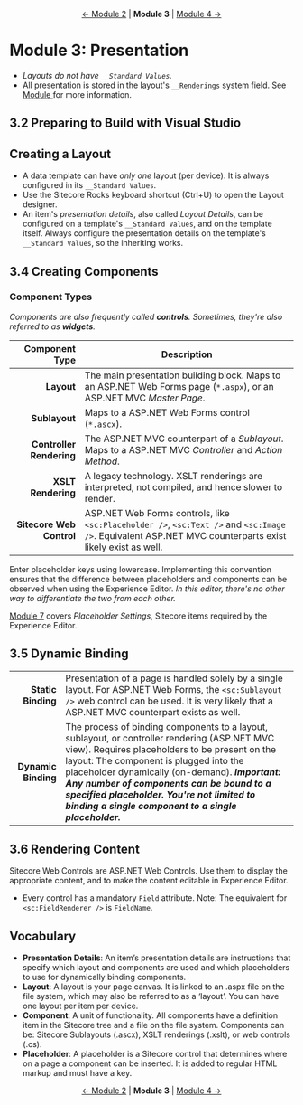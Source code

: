 <p align="center">
    <a href="module-2.md">← Module 2</a> | <strong>Module 3</strong> | <a href="module-4.md">Module 4 →</a>
</p>

# Module 3: Presentation

* *Layouts do not have `__Standard Values`.*
* All presentation is stored in the layout's `__Renderings` system field. See [Module ](module-5.md) for more
  information.

## 3.2 Preparing to Build with Visual Studio

## Creating a Layout

* A data template can have *only one* layout (per device). It is always configured in its `__Standard Values`.
* Use the Sitecore Rocks keyboard shortcut (Ctrl+U) to open the Layout designer.
* An item's *presentation details*, also called  *Layout Details*, can be configured on a template's `__Standard
  Values`, and on the template itself. Always configure the presentation details on the template's `__Standard Values`,
  so the inheriting works.

## 3.4 Creating Components

### Component Types

*Components are also frequently called **controls**. Sometimes, they're also referred to as **widgets**.*

| Component Type           | Description                              |
|-------------------------:|------------------------------------------|
| **Layout**               | The main presentation building block. Maps to an ASP.NET Web Forms page (`*.aspx`), or an ASP.NET MVC   *Master Page*. |
| **Sublayout**            | Maps to a ASP.NET Web Forms control (`*.ascx`). |
| **Controller Rendering** | The ASP.NET MVC counterpart of a *Sublayout*. Maps to a ASP.NET MVC *Controller* and *Action Method*. |
| **XSLT Rendering**       | A legacy technology. XSLT renderings are interpreted, not compiled, and hence slower to render.
| **Sitecore Web Control** | ASP.NET Web Forms controls, like `<sc:Placeholder />`, `<sc:Text />` and `<sc:Image />`. Equivalent ASP.NET MVC counterparts exist likely exist as well. |

Enter placeholder keys using lowercase. Implementing this convention ensures that the difference between placeholders
and components can be observed when using the Experience Editor. *In this editor, there's no other way to differentiate
the two from each other.*

[Module 7](module-7.md) covers *Placeholder Settings*, Sitecore items required by the Experience Editor.

## 3.5 Dynamic Binding

| | |
|--------------------:|-----------|
| **Static Binding**  | Presentation of a page is handled solely by a single layout. For ASP.NET Web Forms, the `<sc:Sublayout />` web control can be used. It is very likely that a ASP.NET MVC counterpart exists as well. |
| **Dynamic Binding** | The process of binding components to a layout, sublayout, or controller rendering (ASP.NET MVC view). Requires placeholders to be present on the layout: The component is plugged into the placeholder dynamically (on-demand). ***Important: Any number of components can be bound to a specified placeholder. You're not limited to binding a single component to a single placeholder.*** |

## 3.6 Rendering Content

Sitecore Web Controls are ASP.NET Web Controls. Use them to display the appropriate content, and to make the content
editable in Experience Editor.

* Every control has a mandatory `Field` attribute. Note: The equivalent for `<sc:FieldRenderer />` is `FieldName`.

## Vocabulary

* **Presentation Details**: An item’s presentation details are instructions that specify which layout and components are
  used and which placeholders to use for dynamically binding components.
* **Layout**: A layout is your page canvas. It is linked to an .aspx file on the file system, which may also be referred
  to as a ‘layout’. You can have one layout per item per device.
* **Component**: A unit of functionality. All components have a definition item in the Sitecore tree and a file on the
  file system. Components can be: Sitecore Sublayouts (.ascx), XSLT renderings (.xslt), or web controls (.cs).
* **Placeholder**: A placeholder is a Sitecore control that determines where on a page a component can be inserted. It
  is added to regular HTML markup and must have a key.

<p align="center">
    <a href="module-2.md">← Module 2</a> | <strong>Module 3</strong> | <a href="module-4.md">Module 4 →</a>
</p>
